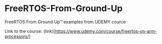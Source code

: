 # FreeRTOS-From-Ground-Up
FreeRTOS From Ground Up™ examples from UDEMY cource

Link to the course: (link)[https://www.udemy.com/course/freertos-on-arm-processors/]
